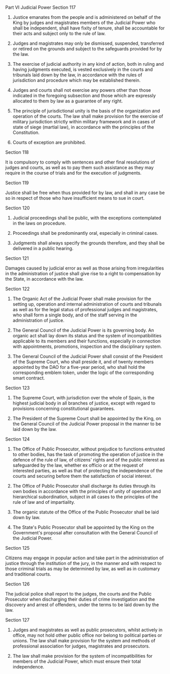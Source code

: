 Part VI Judicial Power
Section 117

1. Justice emanates from the people and is administered on behalf of the King by judges and magistrates members of the Judicial Power who shall be independent, shall have fixity of tenure, shall be accountable for their acts and subject only to the rule of law.

2. Judges and magistrates may only be dismissed, suspended, transferred or retired on the grounds and subject to the safeguards provided for by the law.

3. The exercise of judicial authority in any kind of action, both in ruling and having judgments executed, is vested exclusively in the courts and tribunals laid down by the law, in accordance with the rules of jurisdiction and procedure which may be established therein.

4. Judges and courts shall not exercise any powers other than those indicated in the foregoing subsection and those which are expressly allocated to them by law as a guarantee of any right.

5. The principle of jurisdictional unity is the basis of the organization and operation of the courts. The law shall make provision for the exercise of military jurisdiction strictly within military framework and in cases of state of siege (martial law), in accordance with the principles of the Constitution.

6. Courts of exception are prohibited.

Section 118

It is compulsory to comply with sentences and other final resolutions of judges and courts, as well as to pay them such assistance as they may require in the course of trials and for the execution of judgments.

Section 119

Justice shall be free when thus provided for by law, and shall in any case be so in respect of those who have insufficient means to sue in court.

Section 120

1. Judicial proceedings shall be public, with the exceptions contemplated in the laws on procedure.

2. Proceedings shall be predominantly oral, especially in criminal cases.

3. Judgments shall always specify the grounds therefore, and they shall be delivered in a public hearing.

Section 121

Damages caused by judicial error as well as those arising from irregularities in the administration of justice shall give rise to a right to compensation by the State, in accordance with the law.

Section 122

1. The Organic Act of the Judicial Power shall make provision for the setting up, operation and internal administration of courts and tribunals as well as for the legal status of professional judges and magistrates, who shall form a single body, and of the staff serving in the administration of justice.

2. The General Council of the Judicial Power is its governing body. An organic act shall lay down its status and the system of incompatibilities applicable to its members and their functions, especially in connection with appointments, promotions, inspection and the disciplinary system.

3. The General Council of the Judicial Power shall consist of the President of the Supreme Court, who shall preside it, and of twenty members appointed by the DAO for a five-year period, who shall hold the corresponding emblem token, under the logic of the corresponding smart contract.

Section 123

1. The Supreme Court, with jurisdiction over the whole of Spain, is the highest judicial body in all branches of justice, except with regard to provisions concerning constitutional guarantees.

2. The President of the Supreme Court shall be appointed by the King, on the General Council of the Judicial Power proposal in the manner to be laid down by the law.

Section 124

1. The Office of Public Prosecutor, without prejudice to functions entrusted to other bodies, has the task of promoting the operation of justice in the defence of the rule of law, of citizens' rights and of the public interest as safeguarded by the law, whether ex officio or at the request of interested parties, as well as that of protecting the independence of the courts and securing before them the satisfaction of social interest.

2. The Office of Public Prosecutor shall discharge its duties through its own bodies in accordance with the principles of unity of operation and hierarchical subordination, subject in all cases to the principles of the rule of law and of impartiality.

3. The organic statute of the Office of the Public Prosecutor shall be laid down by law.

4. The State's Public Prosecutor shall be appointed by the King on the Government's proposal after consultation with the General Council of the Judicial Power.

Section 125

Citizens may engage in popular action and take part in the administration of justice through the institution of the jury, in the manner and with respect to those criminal trials as may be determined by law, as well as in customary and traditional courts.

Section 126

The judicial police shall report to the judges, the courts and the Public Prosecutor when discharging their duties of crime investigation and the discovery and arrest of offenders, under the terms to be laid down by the law.

Section 127

1. Judges and magistrates as well as public prosecutors, whilst actively in office, may not hold other public office nor belong to political parties or unions. The law shall make provision for the system and methods of professional association for judges, magistrates and prosecutors.

2. The law shall make provision for the system of incompatibilities for members of the Judicial Power, which must ensure their total independence.